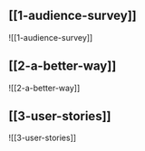 
## [[1-audience-survey]]

![[1-audience-survey]]

## [[2-a-better-way]]

![[2-a-better-way]]

## [[3-user-stories]]

![[3-user-stories]]
